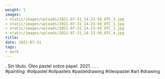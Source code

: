 ```yaml
---
weight: 1
images:
- static/images/uploads/2021-07-31_14-23-50_UTC_3.jpg
- static/images/uploads/2021-07-31_14-23-50_UTC_1.jpg
- static/images/uploads/2021-07-31_14-23-50_UTC_2.jpg
- static/images/uploads/2021-07-31_14-23-50_UTC_4.jpg
title: .
date: 2021-07-31
tags:
- work
---
```


.
Sin título.
Óleo pastel sobre papel.
2021.
.
.
.
#painting  #oilpastel #oilpastels #pasteldrawing #óleopastel #art #drawing
